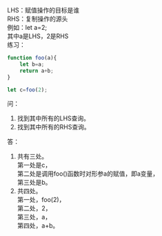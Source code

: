 LHS：赋值操作的目标是谁  
RHS：复制操作的源头  
例如：let a=2;  
其中a是LHS，2是RHS  
练习：  
```javascript
function foo(a){
    let b=a;
    return a+b;
}

let c=foo(2);
```
问：  
1. 找到其中所有的LHS查询。
2. 找到其中所有的RHS查询。  

答：
1. 共有三处。  
第一处是c，  
第二处是调用foo()函数时对形参a的赋值，即a变量，  
第三处是b。
2. 共四处。  
第一处，foo(2)，  
第二处，2，  
第三处，a，  
第四处，a+b。